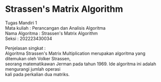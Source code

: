 # Strassen's Matrix Algorithm
Tugas Mandiri 1  
Mata kuliah    : Perancangan dan Analisis Algoritma  
Nama Algoritma : Strassen's Matrix Algorithm  
Seksi          : 202223430034  

Penjelasan singkat :  
Algoritma Strassen's Matrix Multiplication merupakan algoritma yang ditemukan oleh Volker Strassen,  
seorang matematikawan Jerman pada tahun 1969. Ide algoritma ini adalah mengurangi jumlah operasi  
kali pada perkalian dua matriks.  
